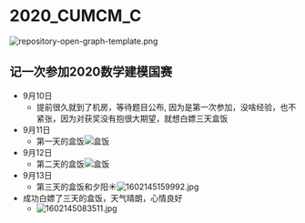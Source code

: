 # 2020_CUMCM_C

![repository-open-graph-template.png](https://tva1.sinaimg.cn/large/007e6d0Xgy1gjhz95rch8j30zk0hs7t1.jpg)

## 记一次参加2020数学建模国赛

- 9月10日
  - 提前很久就到了机房，等待题目公布,
因为是第一次参加，没啥经验，也不紧张，因为对获奖没有抱很大期望，就想白嫖三天盒饭
- 9月11日
  - 第一天的盒饭![盒饭](https://tva1.sinaimg.cn/mw690/007e6d0Xgy1gjhzs9on5mj327o1pm7wi.jpg)
- 9月12日
  - 第二天的盒饭![盒饭](https://tva1.sinaimg.cn/mw690/007e6d0Xgy1gjhzurtcjmj32bq1s0qv5.jpg)
- 9月13日
  - 第三天的盒饭和夕阳☀![1602145159992.jpg](https://tva1.sinaimg.cn/mw690/007e6d0Xgy1gji00romr0j31c01s0kjl.jpg)
 - 成功白嫖了三天的盒饭，天气晴朗，心情良好
   - ![1602145083511.jpg](https://tva1.sinaimg.cn/mw690/007e6d0Xgy1gjhzzitrw7j32o02004qq.jpg)